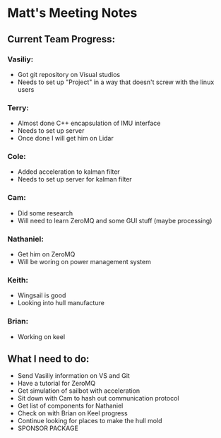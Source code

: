 Matt's Meeting Notes
====================

Current Team Progress:
----------------------

### Vasiliy:

* Got git repository on Visual studios
* Needs to set up "Project" in a way that doesn't screw with the linux users

### Terry:

* Almost done C++ encapsulation of IMU interface
* Needs to set up server
* Once done I will get him on Lidar

### Cole:

* Added acceleration to kalman filter
* Needs to set up server for kalman filter

### Cam:

* Did some research
* Will need to learn ZeroMQ and some GUI stuff (maybe processing)

### Nathaniel:

* Get him on ZeroMQ
* Will be woring on power management system

### Keith:

* Wingsail is good
* Looking into hull manufacture

### Brian:

* Working on keel

What I need to do:
------------------

* Send Vasiliy information on VS and Git
* Have a tutorial for ZeroMQ
* Get simulation of sailbot with acceleration
* Sit down with Cam to hash out communication protocol
* Get list of components for Nathaniel
* Check on with Brian on Keel progress
* Continue looking for places to make the hull mold
* SPONSOR PACKAGE
